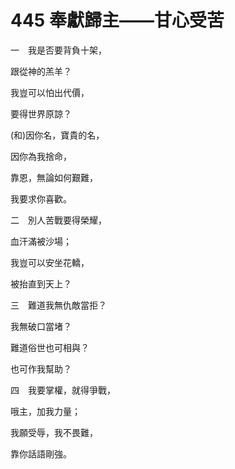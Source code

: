 # 445 奉獻歸主——甘心受苦

一　我是否要背負十架，

跟從神的羔羊？

我豈可以怕出代價，

要得世界原諒？

(和)因你名，寶貴的名，

因你為我捨命，

靠恩，無論如何艱難，

我要求你喜歡。

二　別人苦戰要得榮耀，

血汗滿被沙場；

我豈可以安坐花轎，

被抬直到天上？

三　難道我無仇敵當拒？

我無破口當堵？

難道俗世也可相與？

也可作我幫助？

四　我要掌權，就得爭戰，

哦主，加我力量；

我願受辱，我不畏難，

靠你話語剛強。

